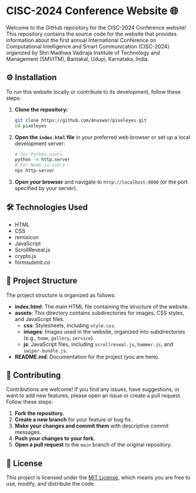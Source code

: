 # CISC-2024 Conference Website 🌐

Welcome to the GitHub repository for the CISC-2024 Conference website! This repository contains the source code for the website that provides information about the first annual International Conference on Computational Intelligence and Smart Communication (CISC-2024) organized by Shri Madhwa Vadiraja Institute of Technology and Management (SMVITM), Bantakal, Udupi, Karnataka, India.

## ⚙️ Installation

To run this website locally or contribute to its development, follow these steps:

1. **Clone the repository:**
    ```bash
    git clone https://github.com/Anuswar/pixeleyes.git
    cd pixeleyes
    ```

2. **Open the `index.html` file** in your preferred web browser or set up a local development server:
    ```bash
    # For Python users
    python -m http.server
    # For Node.js users
    npx http-server
    ```
3. **Open your browser** and navigate to `http://localhost:8000` (or the port specified by your server).

## 🛠️ Technologies Used

- HTML
- CSS
- remixicon
- JavaScript
- ScrollReveal.js
- crypto.js
- formsubmit.co

## 📂 Project Structure

The project structure is organized as follows:

- **index.html**: The main HTML file containing the structure of the website.
- **assets**: This directory contains subdirectories for images, CSS styles, and JavaScript files.
  - **css**: Stylesheets, including `style.css`.
  - **images**: Images used in the website, organized into subdirectories (e.g., `home`, `gallery`, `service`).
  - **js**: JavaScript files, including `scrollreveal.js`, `hammer.js`, and `swiper-bundle.js`.
- **README.md**: Documentation for the project (you are here).

## 🤝 Contributing

Contributions are welcome! If you find any issues, have suggestions, or want to add new features, please open an issue or create a pull request. Follow these steps:

1. **Fork the repository.**
2. **Create a new branch** for your feature or bug fix.
3. **Make your changes and commit them** with descriptive commit messages.
4. **Push your changes to your fork.**
5. **Open a pull request** to the `main` branch of the original repository.

## 📄 License

This project is licensed under the [MIT License](LICENSE.md), which means you are free to use, modify, and distribute the code.
